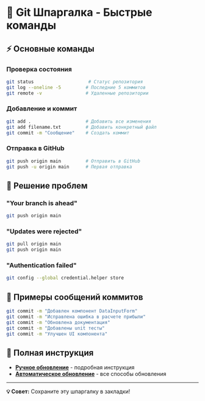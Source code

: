 # 🚀 Git Шпаргалка - Быстрые команды

## ⚡ Основные команды

### Проверка состояния
```bash
git status                    # Статус репозитория
git log --oneline -5         # Последние 5 коммитов
git remote -v                # Удаленные репозитории
```

### Добавление и коммит
```bash
git add .                    # Добавить все изменения
git add filename.txt         # Добавить конкретный файл
git commit -m "Сообщение"    # Создать коммит
```

### Отправка в GitHub
```bash
git push origin main         # Отправить в GitHub
git push -u origin main      # Первая отправка
```

## 🔧 Решение проблем

### "Your branch is ahead"
```bash
git push origin main
```

### "Updates were rejected"
```bash
git pull origin main
git push origin main
```

### "Authentication failed"
```bash
git config --global credential.helper store
```

## 📝 Примеры сообщений коммитов

```bash
git commit -m "Добавлен компонент DataInputForm"
git commit -m "Исправлена ошибка в расчете прибыли"
git commit -m "Обновлена документация"
git commit -m "Добавлены unit тесты"
git commit -m "Улучшен UI компонента"
```

## 🎯 Полная инструкция

- **[Ручное обновление](MANUAL_UPDATE_GUIDE.md)** - подробная инструкция
- **[Автоматическое обновление](GITHUB_UPDATE_GUIDE.md)** - все способы обновления

---

**💡 Совет:** Сохраните эту шпаргалку в закладки!
